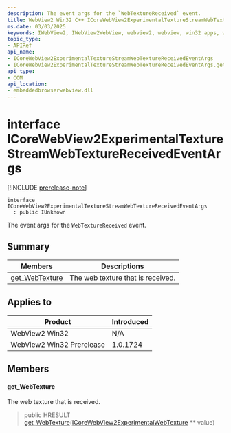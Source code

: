 ```yaml
---
description: The event args for the `WebTextureReceived` event.
title: WebView2 Win32 C++ ICoreWebView2ExperimentalTextureStreamWebTextureReceivedEventArgs
ms.date: 03/03/2025
keywords: IWebView2, IWebView2WebView, webview2, webview, win32 apps, win32, edge, ICoreWebView2, ICoreWebView2Controller, browser control, edge html, ICoreWebView2ExperimentalTextureStreamWebTextureReceivedEventArgs
topic_type: 
- APIRef
api_name:
- ICoreWebView2ExperimentalTextureStreamWebTextureReceivedEventArgs
- ICoreWebView2ExperimentalTextureStreamWebTextureReceivedEventArgs.get_WebTexture
api_type:
- COM
api_location:
- embeddedbrowserwebview.dll
---
```


# interface ICoreWebView2ExperimentalTextureStreamWebTextureReceivedEventArgs

[!INCLUDE [prerelease-note](../includes/prerelease-note.md)]

```
interface ICoreWebView2ExperimentalTextureStreamWebTextureReceivedEventArgs
  : public IUnknown
```

The event args for the `WebTextureReceived` event.

## Summary

 Members                        | Descriptions
--------------------------------|---------------------------------------------
[get_WebTexture](#get_webtexture) | The web texture that is received.

## Applies to

Product                         | Introduced
--------------------------------|---------------------------------------------
WebView2 Win32            |    N/A
WebView2 Win32 Prerelease |    1.0.1724

## Members

#### get_WebTexture

The web texture that is received.

> public HRESULT [get_WebTexture](#get_webtexture)([ICoreWebView2ExperimentalWebTexture](icorewebview2experimentalwebtexture.md#icorewebview2experimentalwebtexture) ** value)

